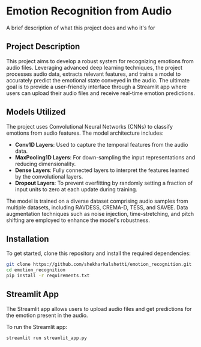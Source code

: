 # Emotion Recognition from Audio

A brief description of what this project does and who it's for

## Project Description

This project aims to develop a robust system for recognizing emotions from audio files. Leveraging advanced deep learning techniques, the project processes audio data, extracts relevant features, and trains a model to accurately predict the emotional state conveyed in the audio. The ultimate goal is to provide a user-friendly interface through a Streamlit app where users can upload their audio files and receive real-time emotion predictions.

## Models Utilized

The project uses Convolutional Neural Networks (CNNs) to classify emotions from audio features. The model architecture includes:

- **Conv1D Layers**: Used to capture the temporal features from the audio data.
- **MaxPooling1D Layers**: For down-sampling the input representations and reducing dimensionality.
- **Dense Layers**: Fully connected layers to interpret the features learned by the convolutional layers.
- **Dropout Layers**: To prevent overfitting by randomly setting a fraction of input units to zero at each update during training.

The model is trained on a diverse dataset comprising audio samples from multiple datasets, including RAVDESS, CREMA-D, TESS, and SAVEE. Data augmentation techniques such as noise injection, time-stretching, and pitch shifting are employed to enhance the model's robustness.

## Installation

To get started, clone this repository and install the required dependencies:

```bash
git clone https://github.com/shekharkalshetti/emotion_recognition.git
cd emotion_recognition
pip install -r requirements.txt

```

## Streamlit App

The Streamlit app allows users to upload audio files and get predictions for the emotion present in the audio.

To run the Streamlit app:

```bash
streamlit run streamlit_app.py

```
